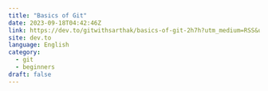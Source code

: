 ```yaml
---
title: "Basics of Git"
date: 2023-09-18T04:42:46Z
link: https://dev.to/gitwithsarthak/basics-of-git-2h7h?utm_medium=RSS&utm_source=news.12bit.vn
site: dev.to
language: English
category:
  - git
  - beginners
draft: false
---
```

